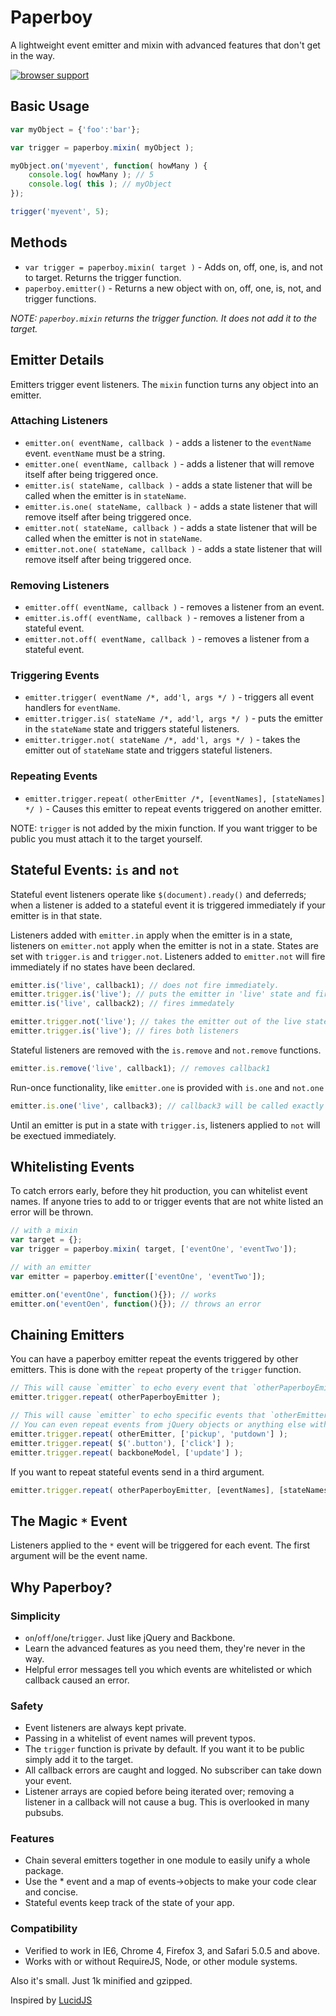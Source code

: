 Paperboy
===========

A lightweight event emitter and mixin with advanced features that don't get in the way.

[![browser support](http://ci.testling.com/sakabako/paperboy.png)](http://ci.testling.com/sakabako/paperboy)

## Basic Usage

```javascript
var myObject = {'foo':'bar'};

var trigger = paperboy.mixin( myObject );

myObject.on('myevent', function( howMany ) {
	console.log( howMany ); // 5
	console.log( this ); // myObject
});

trigger('myevent', 5);
```

## Methods

* `var trigger = paperboy.mixin( target )` - Adds on, off, one, is, and not to target. Returns the trigger function.
* `paperboy.emitter()` -  Returns a new object with on, off, one, is, not, and trigger functions.

_NOTE: `paperboy.mixin` returns the trigger function. It does not add it to the target._

## Emitter Details

Emitters trigger event listeners. The `mixin` function turns any object into an emitter.

### Attaching Listeners
* `emitter.on( eventName, callback )` - adds a listener to the `eventName` event. `eventName` must be a string.
* `emitter.one( eventName, callback )` - adds a listener that will remove itself after being triggered once.
* `emitter.is( stateName, callback )` - adds a state listener that will be called when the emitter is in `stateName`.
* `emitter.is.one( stateName, callback )` - adds a state listener that will remove itself after being triggered once.
* `emitter.not( stateName, callback )` - adds a state listener that will be called when the emitter is not in `stateName`.
* `emitter.not.one( stateName, callback )` - adds a state listener that will remove itself after being triggered once.

### Removing Listeners
* `emitter.off( eventName, callback )` - removes a listener from an event.
* `emitter.is.off( eventName, callback )` - removes a listener from a stateful event.
* `emitter.not.off( eventName, callback )` - removes a listener from a stateful event.

### Triggering Events
* `emitter.trigger( eventName /*, add'l, args */ )` - triggers all event handlers for `eventName`.
* `emitter.trigger.is( stateName /*, add'l, args */ )` - puts the emitter in the `stateName` state and triggers stateful listeners.
* `emitter.trigger.not( stateName /*, add'l, args */ )` - takes the emitter out of `stateName` state and triggers stateful listeners.

### Repeating Events
* `emitter.trigger.repeat( otherEmitter /*, [eventNames], [stateNames] */ )` - Causes this emitter to repeat events triggered on another emitter.

NOTE: `trigger` is not added by the mixin function. If you want trigger to be public you must attach it to the target yourself.

## Stateful Events: `is` and `not`

Stateful event listeners operate like `$(document).ready()` and deferreds; when a listener is added to a stateful event it is triggered immediately if your emitter is in that state.

Listeners added with `emitter.in` apply when the emitter is in a state, listeners on `emitter.not` apply when the emitter is not in a state. States are set with `trigger.is` and `trigger.not`. Listeners added to `emitter.not` will fire immediately if no states have been declared.

```javascript
emitter.is('live', callback1); // does not fire immediately.
emitter.trigger.is('live'); // puts the emitter in 'live' state and fires the listener above.
emitter.is('live', callback2); // fires immedately

emitter.trigger.not('live'); // takes the emitter out of the live state.
emitter.trigger.is('live'); // fires both listeners
```

Stateful listeners are removed with the `is.remove` and `not.remove` functions.
```javascript
emitter.is.remove('live', callback1); // removes callback1
```

Run-once functionality, like `emitter.one` is provided with `is.one` and `not.one`
```javascript
emitter.is.one('live', callback3); // callback3 will be called exactly once.
```

Until an emitter is put in a state with `trigger.is`, listeners applied to `not` will be exectued immediately.

## Whitelisting Events

To catch errors early, before they hit production, you can whitelist event names. If anyone tries to add to or trigger events that are not white listed an error will be thrown.

```javascript
// with a mixin
var target = {};
var trigger = paperboy.mixin( target, ['eventOne', 'eventTwo']);

// with an emitter
var emitter = paperboy.emitter(['eventOne', 'eventTwo']);

emitter.on('eventOne', function(){}); // works
emitter.on('eventOen', function(){}); // throws an error
```

## Chaining Emitters

You can have a paperboy emitter repeat the events triggered by other emitters. This is done with the `repeat` property of the `trigger` function.

```javascript
// This will cause `emitter` to echo every event that `otherPaperboyEmitter` triggers.
emitter.trigger.repeat( otherPaperboyEmitter );

// This will cause `emitter` to echo specific events that `otherEmitter` throws.
// You can even repeat events from jQuery objects or anything else with an `on` function.
emitter.trigger.repeat( otherEmitter, ['pickup', 'putdown'] );
emitter.trigger.repeat( $('.button'), ['click'] );
emitter.trigger.repeat( backboneModel, ['update'] );
```

If you want to repeat stateful events send in a third argument.
```javascript
emitter.trigger.repeat( otherPaperboyEmitter, [eventNames], [stateNames]);
```

## The Magic `*` Event

Listeners applied to the `*` event will be triggered for each event. The first argument will be the event name.

## Why Paperboy?

### Simplicity
* `on`/`off`/`one`/`trigger`. Just like jQuery and Backbone.
* Learn the advanced features as you need them, they're never in the way.
* Helpful error messages tell you which events are whitelisted or which callback caused an error.

### Safety
* Event listeners are always kept private.
* Passing in a whitelist of event names will prevent typos.
* The `trigger` function is private by default. If you want it to be public simply add it to the target.
* All callback errors are caught and logged. No subscriber can take down your event.
* Listener arrays are copied before being iterated over; removing a listener in a callback will not cause a bug. This is overlooked in many pubsubs.

### Features
* Chain several emitters together in one module to easily unify a whole package.
* Use the * event and a map of events->objects to make your code clear and concise.
* Stateful events keep track of the state of your app.

### Compatibility
* Verified to work in IE6, Chrome 4, Firefox 3, and Safari 5.0.5 and above.
* Works with or without RequireJS, Node, or other module systems.

Also it's small. Just 1k minified and gzipped.

Inspired by [LucidJS](https://github.com/RobertWHurst/LucidJS)
